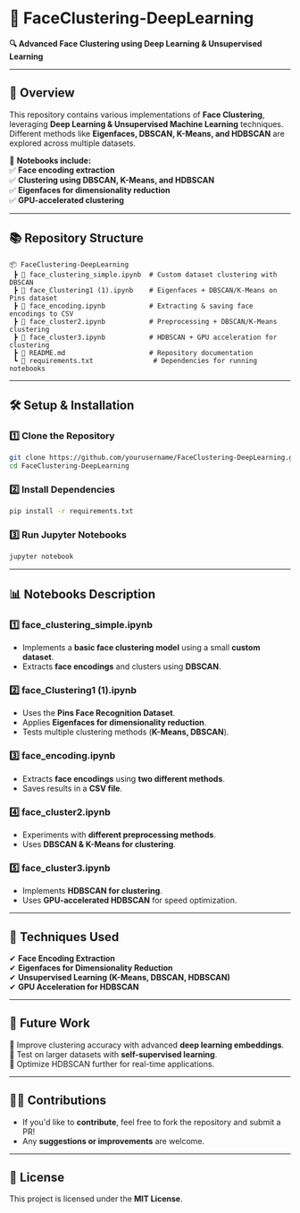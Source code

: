 # 🚀 FaceClustering-DeepLearning

**🔍 Advanced Face Clustering using Deep Learning & Unsupervised Learning**

---

## 📌 Overview  
This repository contains various implementations of **Face Clustering**, leveraging **Deep Learning & Unsupervised Machine Learning** techniques. Different methods like **Eigenfaces, DBSCAN, K-Means, and HDBSCAN** are explored across multiple datasets.  

📝 **Notebooks include:**  
✅ **Face encoding extraction**  
✅ **Clustering using DBSCAN, K-Means, and HDBSCAN**  
✅ **Eigenfaces for dimensionality reduction**  
✅ **GPU-accelerated clustering**  

---

## 📚 Repository Structure
```
📦 FaceClustering-DeepLearning
 ┣ 📄 face_clustering_simple.ipynb  # Custom dataset clustering with DBSCAN
 ┣ 📄 face_Clustering1 (1).ipynb    # Eigenfaces + DBSCAN/K-Means on Pins dataset
 ┣ 📄 face_encoding.ipynb           # Extracting & saving face encodings to CSV
 ┣ 📄 face_cluster2.ipynb           # Preprocessing + DBSCAN/K-Means clustering
 ┣ 📄 face_cluster3.ipynb           # HDBSCAN + GPU acceleration for clustering
 ┣ 📄 README.md                     # Repository documentation
 ┗ 📄 requirements.txt               # Dependencies for running notebooks
```

---

## 🛠️ Setup & Installation  
### **1️⃣ Clone the Repository**  
```sh
git clone https://github.com/yourusername/FaceClustering-DeepLearning.git
cd FaceClustering-DeepLearning
```

### **2️⃣ Install Dependencies**  
```sh
pip install -r requirements.txt
```

### **3️⃣ Run Jupyter Notebooks**  
```sh
jupyter notebook
```

---

## 📊 Notebooks Description  
### **1️⃣ face_clustering_simple.ipynb**  
- Implements a **basic face clustering model** using a small **custom dataset**.  
- Extracts **face encodings** and clusters using **DBSCAN**.  

### **2️⃣ face_Clustering1 (1).ipynb**  
- Uses the **Pins Face Recognition Dataset**.  
- Applies **Eigenfaces for dimensionality reduction**.  
- Tests multiple clustering methods (**K-Means, DBSCAN**).  

### **3️⃣ face_encoding.ipynb**  
- Extracts **face encodings** using **two different methods**.  
- Saves results in a **CSV file**.  

### **4️⃣ face_cluster2.ipynb**  
- Experiments with **different preprocessing methods**.  
- Uses **DBSCAN & K-Means for clustering**.  

### **5️⃣ face_cluster3.ipynb**  
- Implements **HDBSCAN for clustering**.  
- Uses **GPU-accelerated HDBSCAN** for speed optimization.  

---

## 🔬 Techniques Used  
✔ **Face Encoding Extraction**  
✔ **Eigenfaces for Dimensionality Reduction**  
✔ **Unsupervised Learning (K-Means, DBSCAN, HDBSCAN)**  
✔ **GPU Acceleration for HDBSCAN**  

---

## 📌 Future Work  
🔹 Improve clustering accuracy with advanced **deep learning embeddings**.  
🔹 Test on larger datasets with **self-supervised learning**.  
🔹 Optimize HDBSCAN further for real-time applications.  

---

## 👨‍💻 Contributions  
- If you'd like to **contribute**, feel free to fork the repository and submit a PR!  
- Any **suggestions or improvements** are welcome.  

---

## 📝 License  
This project is licensed under the **MIT License**.  

